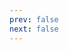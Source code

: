 ```yaml
---
prev: false
next: false
---
```


<script setup>
  import basic from './input/basic.vue'
  import disabled from './input/disabled.vue'
  import loading from './input/loading.vue'
  import error from './input/error.vue'
  import right from './input/right.vue'
  import noTitle from './input/noTitle.vue'
  import icons from './input/icons.vue'

  import { reactive, markRaw } from 'vue'

  const list = reactive({
    title: 'Input',
    data: [
      {
        title: '基础用法',
        component: markRaw(basic),
      },
      {
        title: '禁用状态',
        component: markRaw(disabled),
      },
      {
        title: '加载状态',
        component: markRaw(loading),
      },
      {
        title: '错误状态',
        component: markRaw(error),
      },
      {
        title: '右侧输入',
        component: markRaw(right),
      },
      {
        title: '无标题',
        component: markRaw(noTitle),
      },
      {
        title: '带图标',
        component: markRaw(icons),
      }
    ]
  })

</script>

<MobileDemoSingle :list="list" />
